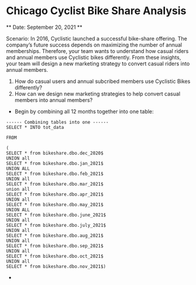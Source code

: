 # Chicago Cyclist Bike Share Analysis

** Date: September 20, 2021  **

Scenario:
In 2016, Cyclistic launched a successful bike-share offering. The company’s future success depends on maximizing the number of annual memberships. Therefore, your team wants to understand how casual riders and annual members use Cyclistic bikes differently. From these insights, your team will design a new marketing strategy to convert casual riders into annual members.

1. How do casual users and annual subcribed members use Cyclistic Bikes differently?
2. How can we design new marketing strategies to help convert casual members into annual members?
- Begin by combining all 12 months together into one table:
```
------ Combining tables into one ------
SELECT * INTO tot_data

FROM

(
SELECT * from bikeshare.dbo.dec_2020$
UNION all
SELECT * from bikeshare.dbo.jan_2021$
UNION ALL
SELECT * from bikeshare.dbo.feb_2021$
UNION all
SELECT * from bikeshare.dbo.mar_2021$
union all
SELECT * from bikeshare.dbo.apr_2021$
UNION all
SELECT * from bikeshare.dbo.may_2021$
UNION ALL
SELECT * from bikeshare.dbo.june_2021$
UNION all 
SELECT * from bikeshare.dbo.july_2021$
UNION all
SELECT * from bikeshare.dbo.aug_2021$
UNION all
SELECT * from bikeshare.dbo.sep_2021$
UNION all 
SELECT * from bikeshare.dbo.oct_2021$
UNION all
SELECT * from bikeshare.dbo.nov_2021$)

```
-
